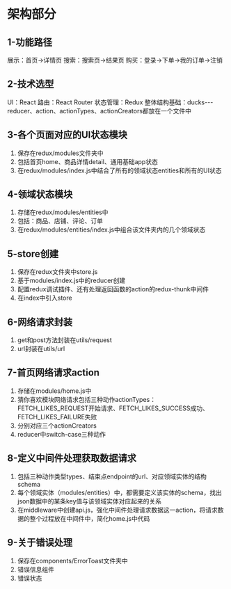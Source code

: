 # 架构部分
## 1-功能路径
展示：首页->详情页
搜索：搜索页->结果页
购买：登录->下单->我的订单->注销

## 2-技术选型
UI：React
路由：React Router
状态管理：Redux
整体结构基础：ducks---reducer、action、actionTypes、actionCreators都放在一个文件中

## 3-各个页面对应的UI状态模块
1. 保存在redux/modules文件夹中
2. 包括首页home、商品详情detail、通用基础app状态
3. 在redux/modules/index.js中结合了所有的领域状态entities和所有的UI状态

## 4-领域状态模块
1. 存储在redux/modules/entities中
2. 包括：商品、店铺、评论、订单
3. 在redux/modules/entities/index.js中组合该文件夹内的几个领域状态

## 5-store创建
1. 保存在redux文件夹中store.js
2. 基于modules/index.js中的reducer创建
3. 配置redux调试插件、还有处理返回函数的action的redux-thunk中间件
4. 在index中引入store

## 6-网络请求封装
1. get和post方法封装在utils/request
2. url封装在utils/url

## 7-首页网络请求action
1. 存储在modules/home.js中
2. 猜你喜欢模块网络请求包括三种动作actionTypes：FETCH_LIKES_REQUEST开始请求、FETCH_LIKES_SUCCESS成功、FETCH_LIKES_FAILURE失败
3. 分别对应三个actionCreators
4. reducer中switch-case三种动作

## 8-定义中间件处理获取数据请求
1. 包括三种动作类型types、结束点endpoint的url、对应领域实体的结构schema
2. 每个领域实体（modules/entities）中，都需要定义该实体的schema，找出json数据中的某条key值与该领域实体对应起来的关系
3. 在middleware中创建api.js，强化中间件处理请求数据这一action，将请求数据的整个过程放在中间件中，简化home.js中代码

## 9-关于错误处理
1. 保存在components/ErrorToast文件夹中
2. 错误信息组件
3. 错误状态 